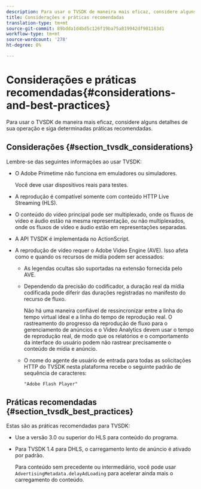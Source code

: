 ```yaml
---
description: Para usar o TVSDK de maneira mais eficaz, considere alguns detalhes de sua operação e siga determinadas práticas recomendadas.
title: Considerações e práticas recomendadas
translation-type: tm+mt
source-git-commit: 89bdda1d4bd5c126f19ba75a819942df901183d1
workflow-type: tm+mt
source-wordcount: '278'
ht-degree: 0%

---
```



# Considerações e práticas recomendadas{#considerations-and-best-practices}

Para usar o TVSDK de maneira mais eficaz, considere alguns detalhes de sua operação e siga determinadas práticas recomendadas.

## Considerações {#section_tvsdk_considerations}

Lembre-se das seguintes informações ao usar TVSDK:

* O Adobe Primetime não funciona em emuladores ou simuladores.

   Você deve usar dispositivos reais para testes.
* A reprodução é compatível somente com conteúdo HTTP Live Streaming (HLS).
* O conteúdo do vídeo principal pode ser multiplexado, onde os fluxos de vídeo e áudio estão na mesma representação, ou não multiplexados, onde os fluxos de vídeo e áudio estão em representações separadas.
* A API TVSDK é implementada no ActionScript.
* A reprodução de vídeo requer o Adobe Video Engine (AVE). Isso afeta como e quando os recursos de mídia podem ser acessados:

   * As legendas ocultas são suportadas na extensão fornecida pelo AVE.
   * Dependendo da precisão do codificador, a duração real da mídia codificada pode diferir das durações registradas no manifesto do recurso de fluxo.

      Não há uma maneira confiável de ressincronizar entre a linha do tempo virtual ideal e a linha do tempo de reprodução real. O rastreamento do progresso da reprodução de fluxo para o gerenciamento de anúncios e o Video Analytics devem usar o tempo de reprodução real, de modo que os relatórios e o comportamento da interface do usuário podem não rastrear precisamente o conteúdo de mídia e anúncio.
   * O nome do agente de usuário de entrada para todas as solicitações HTTP do TVSDK nesta plataforma recebe o seguinte padrão de sequência de caracteres:

      ```
      "Adobe Flash Player"
      ```

## Práticas recomendadas {#section_tvsdk_best_practices}

Estas são as práticas recomendadas para TVSDK:

* Use a versão 3.0 ou superior do HLS para conteúdo do programa.
* Para TVSDK 1.4 para DHLS, o carregamento lento de anúncio é ativado por padrão.

   Para conteúdo sem precedente ou intermediário, você pode usar `AdvertisingMetadata.delayAdLoading` para acelerar ainda mais o carregamento do conteúdo.

